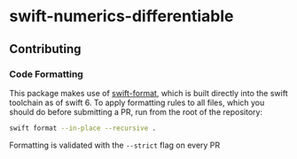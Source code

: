 # swift-numerics-differentiable

## Contributing
### Code Formatting
This package makes use of [swift-format](https://github.com/swiftlang/swift-format), which is built directly into the swift toolchain as of
swift 6. To apply formatting rules to all files, which you should do before submitting a PR, run from the root of the repository:

```sh
swift format --in-place --recursive .
```

Formatting is validated with the `--strict` flag on every PR
